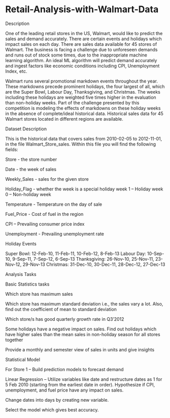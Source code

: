 # Retail-Analysis-with-Walmart-Data

Description

One of the leading retail stores in the US, Walmart, would like to predict the sales and demand accurately. There are certain events and holidays which impact sales on each day. There are sales data available for 45 stores of Walmart. The business is facing a challenge due to unforeseen demands and runs out of stock some times, due to the inappropriate machine learning algorithm. An ideal ML algorithm will predict demand accurately and ingest factors like economic conditions including CPI, Unemployment Index, etc.

Walmart runs several promotional markdown events throughout the year. These markdowns precede prominent holidays, the four largest of all, which are the Super Bowl, Labour Day, Thanksgiving, and Christmas. The weeks including these holidays are weighted five times higher in the evaluation than non-holiday weeks. Part of the challenge presented by this competition is modeling the effects of markdowns on these holiday weeks in the absence of complete/ideal historical data. Historical sales data for 45 Walmart stores located in different regions are available.

Dataset Description

This is the historical data that covers sales from 2010-02-05 to 2012-11-01, in the file Walmart_Store_sales. Within this file you will find the following fields:

Store - the store number

Date - the week of sales

Weekly_Sales -  sales for the given store

Holiday_Flag - whether the week is a special holiday week 1 – Holiday week 0 – Non-holiday week

Temperature - Temperature on the day of sale

Fuel_Price - Cost of fuel in the region

CPI – Prevailing consumer price index

Unemployment - Prevailing unemployment rate

Holiday Events

Super Bowl: 12-Feb-10, 11-Feb-11, 10-Feb-12, 8-Feb-13
Labour Day: 10-Sep-10, 9-Sep-11, 7-Sep-12, 6-Sep-13
Thanksgiving: 26-Nov-10, 25-Nov-11, 23-Nov-12, 29-Nov-13
Christmas: 31-Dec-10, 30-Dec-11, 28-Dec-12, 27-Dec-13

Analysis Tasks

Basic Statistics tasks

Which store has maximum sales

Which store has maximum standard deviation i.e., the sales vary a lot. Also, find out the coefficient of mean to standard deviation

Which store/s has good quarterly growth rate in Q3’2012

Some holidays have a negative impact on sales. Find out holidays which have higher sales than the mean sales in non-holiday season for all stores together

Provide a monthly and semester view of sales in units and give insights

Statistical Model

For Store 1 – Build  prediction models to forecast demand

Linear Regression – Utilize variables like date and restructure dates as 1 for 5 Feb 2010 (starting from the earliest date in order). Hypothesize if CPI, unemployment, and fuel price have any impact on sales.

Change dates into days by creating new variable.

Select the model which gives best accuracy.
